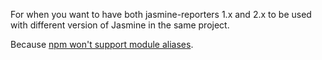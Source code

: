 For when you want to have both jasmine-reporters 1.x and 2.x to be used with different version of Jasmine in the same project.

Because [npm won't support module aliases](https://github.com/npm/npm/issues/5499).
